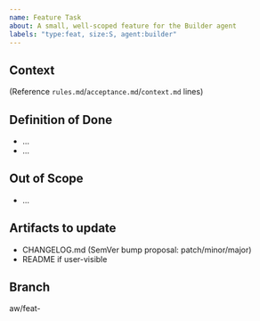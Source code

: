 ```yaml
---
name: Feature Task
about: A small, well-scoped feature for the Builder agent
labels: "type:feat, size:S, agent:builder"
---
```


## Context
(Reference `rules.md`/`acceptance.md`/`context.md` lines)

## Definition of Done
- …
- …

## Out of Scope
- …

## Artifacts to update
- CHANGELOG.md (SemVer bump proposal: patch/minor/major)
- README if user-visible

## Branch
aw/feat-<short-slug>
